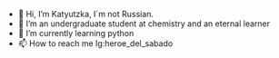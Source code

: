 - 👋 Hi, I’m Katyutzka, I´m not Russian.
- 👀 I’m an undergraduate student at chemistry and an eternal learner 
- 🌱 I’m currently learning python
- 📫 How to reach me Ig:heroe_del_sabado

<!---
Katyutzkaplur/Katyutzkaplur is a ✨ special ✨ repository because its `README.md` (this file) appears on your GitHub profile.
You can click the Preview link to take a look at your changes.
--->
